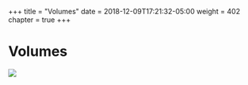 +++
title = "Volumes"
date = 2018-12-09T17:21:32-05:00
weight = 402
chapter = true
+++

# Volumes

![](/intro-k8/images/docker/volume.png)
